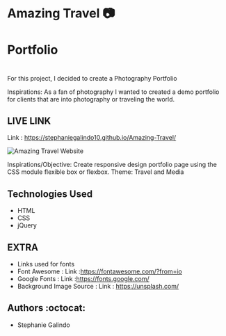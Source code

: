  # Amazing Travel  :camera:
# Portfolio<h1> 
For this project, I decided to create a Photography Portfolio  

Inspirations: As a fan of photography I wanted to created a demo portfolio for clients that are into photography or traveling the world.

## LIVE LINK 
Link : https://stephaniegalindo10.github.io/Amazing-Travel/

![Amazing Travel Website]()



Inspirations/Objective: Create responsive design portfolio page using the CSS module flexible box or flexbox. Theme: Travel and Media

## Technologies Used 
* HTML
* CSS 
* jQuery

## EXTRA
* Links used  for fonts 
* Font Awesome : Link :https://fontawesome.com/?from=io
* Google Fonts : Link :https://fonts.google.com/
* Background Image Source : Link : https://unsplash.com/



## Authors :octocat:
* Stephanie Galindo 
 
 
 
 
 
 
